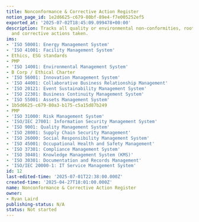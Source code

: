 ```yaml
---
title: Nonconformance & Corrective Action Register
notion_page_id: 1e2d6625-c679-80bf-89e4-f7e005252ef5
exported_at: '2025-07-02T18:45:09.099478+00:00'
description: Tracks all quality or environmental non-conformities, root cause analysis,
  and corrective actions taken.
ims:
- 'ISO 50001: Energy Management System'
- 'ISO 41001: Facility Management System'
- Ethics, ESG standards
- PMP
- 'ISO 14001: Environmental Management System'
- B Corp / Ethical Charter
- 'ISO 56001: Innovation Management System'
- 'ISO 44001: Collaborative Business Relationship Management'
- 'ISO 20121: Event Sustainability Management System'
- 'ISO 22301: Business Continuity Management System'
- 'ISO 55001: Assets Management System'
- 1b5d6625-c679-80a3-b175-c5a15d87b249
- PMP
- 'ISO 31000: Risk Management System'
- 'ISO/IEC 27001: Information Security Management System'
- 'ISO 9001: Quality Management System'
- 'ISO 28001: Supply Chain Security Management'
- 'ISO 26000: Social Responsibility Management System'
- 'ISO 45001: Occupational Health and Safety Management'
- 'ISO 37301: Compliance Management System'
- 'ISO 30401: Knowledge Management System (KMS)'
- 'ISO 30301: Documentation and Records Management'
- 'ISO/IEC 20000-1: IT Service Management System'
id: 12
last-edited-time: '2025-07-01T22:38:00.000Z'
created-time: '2025-04-27T18:01:00.000Z'
name: Nonconformance & Corrective Action Register
owner:
- Ryan Laird
publishing-status: N/A
status: Not started
---
```


<!-- Unsupported block type: child_database -->